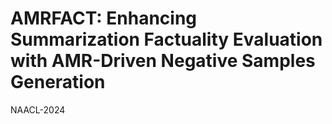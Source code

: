 # AMRFACT: Enhancing Summarization Factuality Evaluation with AMR-Driven Negative Samples Generation

NAACL-2024
